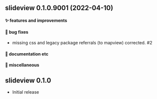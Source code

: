 ## slideview 0.1.0.9001 (2022-04-10)

#### ✨ features and improvements

#### 🐛 bug fixes

  * missing css and legacy package referrals (to mapview) corrected. #2

#### 💬 documentation etc

#### 🍬 miscellaneous


## slideview 0.1.0

* Initial release
